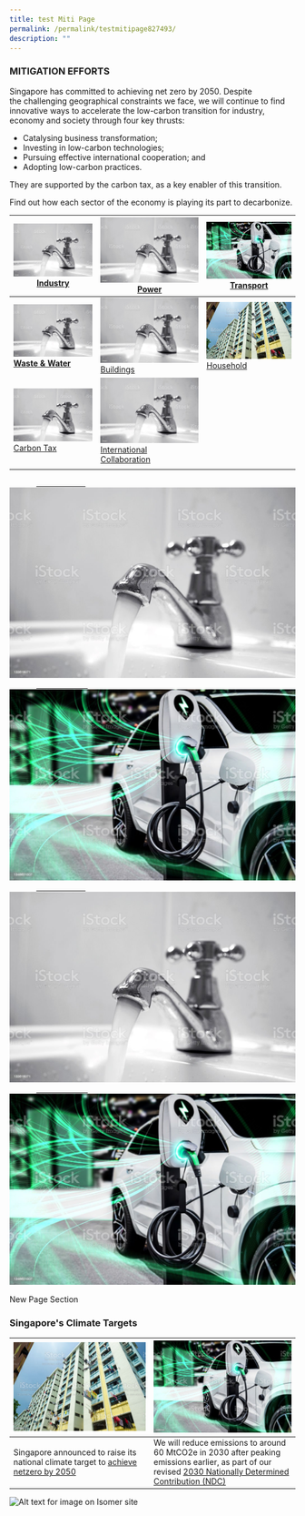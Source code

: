 ```yaml
---
title: test Miti Page
permalink: /permalink/testmitipage827493/
description: ""
---
```

### MITIGATION EFFORTS

Singapore has committed to achieving net zero by 2050. Despite the challenging geographical constraints we face, we will continue to find innovative ways to accelerate the low-carbon transition for industry, economy and society through four key thrusts:

*   Catalysing business transformation;
*   Investing in low-carbon technologies;
*   Pursuing effective international cooperation; and
*   Adopting low-carbon practices.

They are supported by the carbon tax, as a key enabler of this transition.

Find out how each sector of the economy is playing its 
part to decarbonize.

| ![](/images/istockphoto-133616071-1024x1024.jpg) [Industry](https://www.nccs.gov.sg/singapores-climate-action/mitigation-efforts/)| ![](/images/istockphoto-133616071-1024x1024.jpg) [Power](https://www.nccs.gov.sg/singapores-climate-action/mitigation-efforts/)| ![](/images/istockphoto-1348631007-1024x1024.jpg) [Transport](https://www.nccs.gov.sg/singapores-climate-action/mitigation-efforts/) |
| -------- | -------- | -------- |
| ![](/images/istockphoto-133616071-1024x1024.jpg) [**Waste & Water**](https://www.nccs.gov.sg/singapores-climate-action/mitigation-efforts/) | ![](/images/istockphoto-133616071-1024x1024.jpg) [Buildings](https://www.nccs.gov.sg/singapores-climate-action/mitigation-efforts/)| ![](images/istockphoto-471526987-1024x1024.jpg) [Household](https://www.nccs.gov.sg/singapores-climate-action/mitigation-efforts/)
| ![](/images/istockphoto-133616071-1024x1024.jpg) [Carbon Tax](https://www.nccs.gov.sg/singapores-climate-action/mitigation-efforts/)| ![](/images/istockphoto-133616071-1024x1024.jpg) [International Collaboration](https://www.nccs.gov.sg/singapores-climate-action/mitigation-efforts/) 
|  |  |



<div class="tile-container">
            <a class="tile-item" href="/key-focus-areas/city-in-nature">
                       <img src="/images/istockphoto-133616071-1024x1024.jpg" alt="Industry"></a>
            <a class="tile-item" href="/key-focus-areas/energy-reset">
                        <img src="/images/istockphoto-1348631007-1024x1024.jpg" alt="Power"></a>
</div>

<div class="tile-container">
            <a class="tile-item" href="/key-focus-areas/city-in-nature">
                       <img src="/images/istockphoto-133616071-1024x1024.jpg" alt="Industry"></a>
            <a class="tile-item" href="/key-focus-areas/energy-reset">
                        <img src="/images/istockphoto-1348631007-1024x1024.jpg" alt="Power"></a>
</div>

New Page Section
### Singapore's Climate Targets

|![](/images/istockphoto-471526987-1024x1024.jpg)| ![](/images/istockphoto-1348631007-1024x1024.jpg)| 
| -------- | -------- | 
| Singapore announced to raise its national climate target to [achieve netzero by 2050](https://www.nccs.gov.sg/media/press-releases/singapore-commits-to-achieve-net-zero/)  | We will reduce emissions to around 60 MtCO2e in 2030 after peaking emissions earlier, as part of our revised [2030 Nationally Determined Contribution (NDC)](https://unfccc.int/sites/default/files/NDC/2022-11/Singapore%20Second%20Update%20of%20First%20NDC.pdf)| 





![Alt text for image on Isomer site](/images/2022_Infographic_Charting_Singapore's_Net_Zero_Future.jpg)